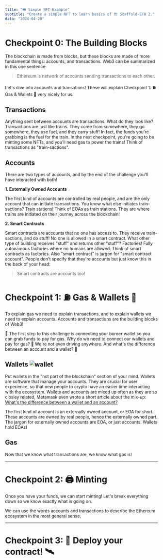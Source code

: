 ```yaml
---
title: "🎟 Simple NFT Example"
subtitle: "Create a simple NFT to learn basics of 🏗 Scaffold-ETH 2."
data: "2024-04-20"
---
```


# Checkpoint 0: The Building Blocks

The blockchain is made from blocks, but these blocks are made of more fundamental things:
accounts, and transactions. Web3 can be summarized in this one sentence:

> Ethereum is network of accounts sending transactions to each other.

Let's dive into accounts and transations! These will explain Checkpoint 1: ⛽️ Gas & Wallets 👛
very nicely for us.

## Transactions

Anything sent between accounts are transactions. What do they look like? Transactions are just like trains.
They come from somewhere, they go somewhere, they use fuel, and they carry stuff! In fact, the funds
you're grabbing is the fuel for the train. In the next checkpoint, you're going to be minting some NFTs,
and you'll need gas to power the trains! Think of transactions as "train-sactions".

## Accounts

There are two types of accounts, and by the end of the challenge you'll have interacted with both!

**1. Externally Owned Accounts**

The first kind of accounts are controlled by real people, and are the only account that can initiate transactions.
You know what else initiates train-sactions? Train stations! Think of EOAs as train stations. They are
where trains are initiated on their journey across the blockchain!

**2. Smart Contracts**

Smart contracts are accounts that no one has access to. They receive train-sactions, and do stuff! No
one is allowed in a smart contract. What other type of building receives "stuff" and returns other
"stuff"? Factories! Fully autonamous factories where no humans are allowed. Think of smart contracts
as factories. Also "smart contract" is jargon for "smart contract account". People don't specify that
they're accounts but just know this in the back of your head:

> Smart contracts are accounts too!

# Checkpoint 1: ⛽️ Gas & Wallets 👛

To explain gas we need to explain transactions, and to explain wallets we need to
explain accounts. Accounts and transactions are the building blocks of Web3!

🥇 The first step to this challenge is connecting your burner wallet so you can grab
funds to pay for gas. Why do we need to connect our wallets and pay for gas? 🤔 We're
not even driving anywhere. And what's the difference between an account and a
wallet? 🤨

## Wallets ![wallet](http://localhost:3000/images/wallet.svg)

Put wallets in the "not part of the blockchain" section of your mind. Wallets are software that
manage your accounts. They are crucial for user experience, so that new people to crypto have an
easier time interacting with the ecosystem. Wallets and accounts are mixed up often as they are
so closley related, Metamask even wrote a short article about the mix-up:
[What's the difference between a wallet and an account?](https://support.metamask.io/hc/en-us/articles/13466457757211-What-s-the-difference-between-a-wallet-and-an-account)

The first kind of account is an externally owned account, or EOA for short. These
accounts are owned by real people, hence the externally owned part. The jargon for
externally owned accounts are EOA, or just accounts. Wallets hold EOAs!

## Gas

Now that we know what transactions are, we know what gas is!

---

# Checkpoint 2: 🖨 Minting

Once you have your funds, we can start minting! Let's break everything down so we know exactly what is
going on.

We can use the words accounts and transactions to describe the Ethereum ecosystem in the most
general sense.

---

# Checkpoint 3: 💾 Deploy your contract! 🛰

<!-- ![A train station](http://localhost:3000/images/train-station.svg) -->
